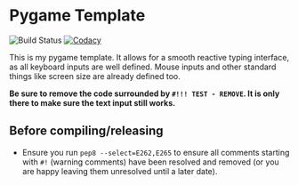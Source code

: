 # Pygame Template

![Build Status](https://ci.appveyor.com/api/projects/status/ex4iedu3u9hdae2w/branch/master?svg=true)
[![Codacy](https://api.codacy.com/project/badge/Grade/8767091123c14b6a90ec5902069b4c9e)](https://www.codacy.com/app/AndyDeany/pygame-template?utm_source=github.com&amp;utm_medium=referral&amp;utm_content=AndyDeany/pygame-template&amp;utm_campaign=Badge_Grade)

This is my pygame template. It allows for a smooth reactive typing interface, as all keyboard inputs are well defined. Mouse inputs and other standard things like screen size are already defined too.

**Be sure to remove the code surrounded by `#!!! TEST - REMOVE`. It is only there to make sure the text input still works.**

## Before compiling/releasing
- Ensure you run `pep8 --select=E262,E265` to ensure all comments starting with `#!` (warning comments) have been resolved and removed (or you are happy leaving them unresolved until a later date).

